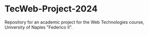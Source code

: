# TecWeb-Project-2024
Repository for an academic project for the Web Technologies course, University of Naples "Federico II".
